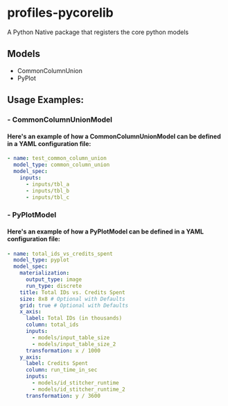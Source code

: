# profiles-pycorelib

A Python Native package that registers the core python models

## Models

- CommonColumnUnion
- PyPlot

## Usage Examples:

### - CommonColumnUnionModel

#### Here's an example of how a CommonColumnUnionModel can be defined in a YAML configuration file:

```yaml
- name: test_common_column_union
  model_type: common_column_union
  model_spec:
    inputs:
      - inputs/tbl_a
      - inputs/tbl_b
      - inputs/tbl_c
```

### - PyPlotModel

#### Here's an example of how a PyPlotModel can be defined in a YAML configuration file:

```yaml
- name: total_ids_vs_credits_spent
  model_type: pyplot
  model_spec:
    materialization:
      output_type: image
      run_type: discrete
    title: Total IDs vs. Credits Spent
    size: 8x8 # Optional with Defaults
    grid: true # Optional with Defaults
    x_axis:
      label: Total IDs (in thousands)
      column: total_ids
      inputs:
        - models/input_table_size
        - models/input_table_size_2
      transformation: x / 1000
    y_axis:
      label: Credits Spent
      column: run_time_in_sec
      inputs:
        - models/id_stitcher_runtime
        - models/id_stitcher_runtime_2
      transformation: y / 3600
```
